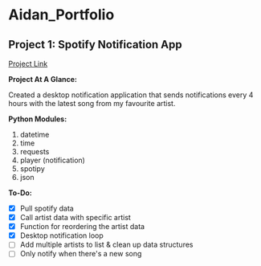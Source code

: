 # Aidan_Portfolio

## Project 1: Spotify Notification App
[Project Link](https://github.com/Turtle24/Spotify_Notify_App)

**Project At A Glance:**

Created a desktop notification application that sends notifications every 4 hours with the latest song from my favourite artist. 

**Python Modules:**

1. datetime
2. time
3. requests
4. player (notification)
5. spotipy
6. json

**To-Do:**

- [x] Pull spotify data
- [x] Call artist data with specific artist 
- [x] Function for reordering the artist data
- [x] Desktop notification loop
- [ ] Add multiple artists to list & clean up data structures
- [ ] Only notify when there's a new song 
